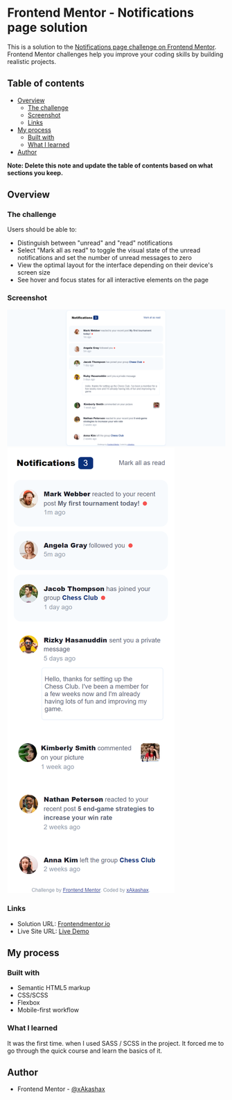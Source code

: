 # Frontend Mentor - Notifications page solution

This is a solution to the [Notifications page challenge on Frontend Mentor](https://www.frontendmentor.io/challenges/notifications-page-DqK5QAmKbC). Frontend Mentor challenges help you improve your coding skills by building realistic projects.

## Table of contents

- [Overview](#overview)
  - [The challenge](#the-challenge)
  - [Screenshot](#screenshot)
  - [Links](#links)
- [My process](#my-process)
  - [Built with](#built-with)
  - [What I learned](#what-i-learned)
- [Author](#author)

**Note: Delete this note and update the table of contents based on what sections you keep.**

## Overview

### The challenge

Users should be able to:

- Distinguish between "unread" and "read" notifications
- Select "Mark all as read" to toggle the visual state of the unread notifications and set the number of unread messages to zero
- View the optimal layout for the interface depending on their device's screen size
- See hover and focus states for all interactive elements on the page

### Screenshot

![](./desktop.png)
![](./mobile.png)

### Links

- Solution URL: [Frontendmentor.io](https://www.frontendmentor.io/solutions/notifications-page-using-scss-qVGLVprOi9)
- Live Site URL: [Live Demo](https://radiant-eclair-868d14.netlify.app/)

## My process

### Built with

- Semantic HTML5 markup
- CSS/SCSS
- Flexbox
- Mobile-first workflow

### What I learned

It was the first time. when I used SASS / SCSS in the project. It forced me to go through the quick course and learn the basics of it.

## Author

- Frontend Mentor - [@xAkashax](https://www.frontendmentor.io/profile/xAkashax)

